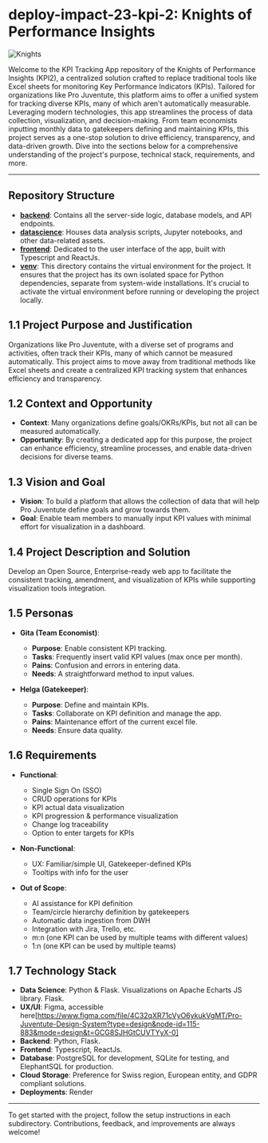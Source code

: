 # deploy-impact-23-kpi-2: Knights of Performance Insights

![Knights](https://github.com/WomenPlusPlus/deploy-impact-23-kpi-2/assets/9113484/a193d790-b8d5-466a-9bf4-46913c057f9a)

Welcome to the KPI Tracking App repository of the Knights of Performance Insights (KPI2), a centralized solution crafted to replace traditional tools like Excel sheets for monitoring Key Performance Indicators (KPIs). Tailored for organizations like Pro Juventute, this platform aims to offer a unified system for tracking diverse KPIs, many of which aren't automatically measurable. Leveraging modern technologies, this app streamlines the process of data collection, visualization, and decision-making. From team economists inputting monthly data to gatekeepers defining and maintaining KPIs, this project serves as a one-stop solution to drive efficiency, transparency, and data-driven growth. Dive into the sections below for a comprehensive understanding of the project's purpose, technical stack, requirements, and more.

---

## Repository Structure
- **[backend](./backend/)**: Contains all the server-side logic, database models, and API endpoints.
- **[datascience](./datascience/)**: Houses data analysis scripts, Jupyter notebooks, and other data-related assets.
- **[frontend](./frontend/)**: Dedicated to the user interface of the app, built with Typescript and ReactJs.
- **[venv](./venv/)**: This directory contains the virtual environment for the project. It ensures that the project has its own isolated space for Python dependencies, separate from system-wide installations. It's crucial to activate the virtual environment before running or developing the project locally.


## 1.1 Project Purpose and Justification
Organizations like Pro Juventute, with a diverse set of programs and activities, often track their KPIs, many of which cannot be measured automatically. This project aims to move away from traditional methods like Excel sheets and create a centralized KPI tracking system that enhances efficiency and transparency.

## 1.2 Context and Opportunity
- **Context**: Many organizations define goals/OKRs/KPIs, but not all can be measured automatically.
- **Opportunity**: By creating a dedicated app for this purpose, the project can enhance efficiency, streamline processes, and enable data-driven decisions for diverse teams.

## 1.3 Vision and Goal
- **Vision**: To build a platform that allows the collection of data that will help Pro Juventute define goals and grow towards them.
- **Goal**: Enable team members to manually input KPI values with minimal effort for visualization in a dashboard.

## 1.4 Project Description and Solution
Develop an Open Source, Enterprise-ready web app to facilitate the consistent tracking, amendment, and visualization of KPIs while supporting visualization tools integration.

## 1.5 Personas
- **Gita (Team Economist)**:
  - **Purpose**: Enable consistent KPI tracking.
  - **Tasks**: Frequently insert valid KPI values (max once per month).
  - **Pains**: Confusion and errors in entering data.
  - **Needs**: A straightforward method to input values.
  
- **Helga (Gatekeeper)**:
  - **Purpose**: Define and maintain KPIs.
  - **Tasks**: Collaborate on KPI definition and manage the app.
  - **Pains**: Maintenance effort of the current excel file.
  - **Needs**: Ensure data quality.

## 1.6 Requirements
- **Functional**:
  - Single Sign On (SSO)
  - CRUD operations for KPIs
  - KPI actual data visualization
  - KPI progression & performance visualization
  - Change log traceability
  - Option to enter targets for KPIs
  
- **Non-Functional**:
  - UX: Familiar/simple UI, Gatekeeper-defined KPIs
  - Tooltips with info for the user
  
- **Out of Scope**:
  - AI assistance for KPI definition
  - Team/circle hierarchy definition by gatekeepers
  - Automatic data ingestion from DWH
  - Integration with Jira, Trello, etc.
  - m:n (one KPI can be used by multiple teams with different values)
  - 1:n (one KPI can be used by multiple teams)

## 1.7 Technology Stack
- **Data Science**: Python & Flask. Visualizations on Apache Echarts JS library. Flask.
- **UX/UI**: Figma, accessible here[https://www.figma.com/file/4C32qXR71cVyO6ykukVgMT/Pro-Juventute-Design-System?type=design&node-id=115-883&mode=design&t=GCG8SJHGtCUVTYyX-0]
- **Backend**: Python, Flask.
- **Frontend**: Typescript, ReactJs.
- **Database**: PostgreSQL for development, SQLite for testing, and ElephantSQL for production.
- **Cloud Storage**: Preference for Swiss region, European entity, and GDPR compliant solutions.
- **Deployments**: Render

---

To get started with the project, follow the setup instructions in each subdirectory. Contributions, feedback, and improvements are always welcome!
